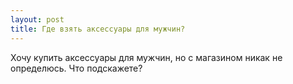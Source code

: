 ```yaml
---
layout: post 
title: Где взять аксессуары для мужчин? 
--- 
```

Хочу купить аксессуары для мужчин, но с магазином никак не определюсь. Что подскажете?
